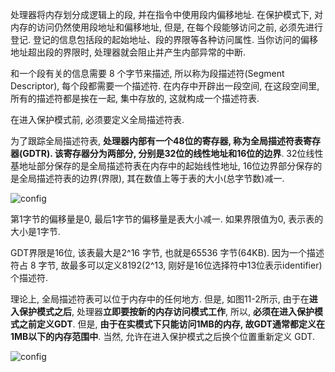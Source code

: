 处理器将内存划分成逻辑上的段, 并在指令中使用段内偏移地址. 在保护模式下, 对内存的访问仍然使用段地址和偏移地址, 但是, 在每个段能够访问之前, 必须先进行登记. 登记的信息包括段的起始地址、段的界限等各种访问属性. 当你访问的偏移地址超出段的界限时, 处理器就会阻止并产生内部异常的中断. 

和一个段有关的信息需要 8 个字节来描述, 所以称为段描述符(Segment Descriptor), 每个段都需要一个描述符. 在内存中开辟出一段空间, 在这段空间里, 所有的描述符都是挨在一起, 集中存放的, 这就构成一个描述符表. 

在进入保护模式前, 必须要定义全局描述符表. 

为了跟踪全局描述符表, **处理器内部有一个48位的寄存器, 称为全局描述符表寄存器(GDTR). 该寄存器分为两部分, 分别是32位的线性地址和16位的边界**. 32位线性基地址部分保存的是全局描述符表在内存中的起始线性地址, 16位边界部分保存的是全局描述符表的边界(界限), 其在数值上等于表的大小(总字节数)减一. 

![config](images/1.png)

第1字节的偏移量是0, 最后1字节的偏移量是表大小减一. 如果界限值为0, 表示表的大小是1字节. 

GDT界限是16位, 该表最大是2\^16 字节, 也就是65536 字节(64KB). 因为一个描述符占 8 字节, 故最多可以定义8192(2\^13, 刚好是16位选择符中13位表示identifier)个描述符. 

理论上, 全局描述符表可以位于内存中的任何地方. 但是, 如图11-2所示, 由于在**进入保护模式之后**, 处理器**立即要按新的内存访问模式工作**, 所以, **必须在进入保护模式之前定义GDT**. 但是, **由于在实模式下只能访问1MB的内存, 故GDT通常都定义在1MB以下的内存范围中**. 当然, 允许在进入保护模式之后换个位置重新定义 GDT. 

![config](images/2.png)